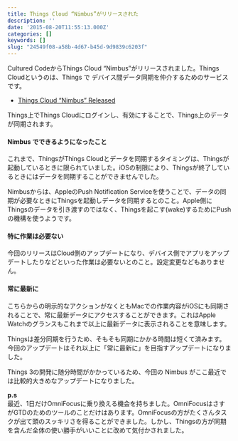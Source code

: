 ```yaml
---
title: Things Cloud “Nimbus”がリリースされた
description: ''
date: '2015-08-20T11:55:13.000Z'
categories: []
keywords: []
slug: "24549f08-a58b-4d67-b45d-9d9839c6203f"
---
```

Cultured CodeからThings Cloud “Nimbus”がリリースされました。Things Cloudというのは、Things で デバイス間データ同期を仲介するためのサービスです。

*   [Things Cloud “Nimbus” Released](http://culturedcode.com/things/blog/2015/08/things-cloud-nimbus-released.html)

Things上でThings Cloudにログインし、有効にすることで、Things上のデータが同期されます。

#### Nimbus でできるようになったこと

これまで、ThingsがThings Cloudとデータを同期するタイミングは、Thingsが起動しているときに限られていました。iOSの制限により、Thingsが終了しているときにはデータを同期することができませんでした。

Nimbusからは、AppleのPush Notification Serviceを使うことで、データの同期が必要なときにThingsを起動しデータを同期するとのこと。Apple側にThingsのデータを引き渡すのではなく、Thingsを起こす(wake)するためにPushの機構を使うようです。

#### 特に作業は必要ない

今回のリリースはCloud側のアップデートになり、デバイス側でアプリをアップデートしたりなどといった作業は必要ないとのこと。設定変更などもありません。

#### 常に最新に

こちらからの明示的なアクションがなくともMacでの作業内容がiOSにも同期されることで、常に最新データにアクセスすることができます。これはApple Watchのグランスもこれまで以上に最新データに表示されることを意味します。

Thingsは差分同期を行うため、そもそも同期にかかる時間は短くて済みます。今回のアップデートはそれ以上に「常に最新に」を目指すアップデートになりました。

Things 3の開発に随分時間がかかっているため、今回の Nimbus がここ最近では比較的大きめなアップデートになりました。

**p.s**  
最近、1日だけOmniFocusに乗り換える機会を持ちました。OmniFocusはさすがGTDのためのツールのことだけはあります。OmniFocusの方がたくさんタスクが出て頭のスッキリさを得ることができました。しかし、Thingsの方が同期を含んだ全体の使い勝手がいいことに改めて気付かされました。